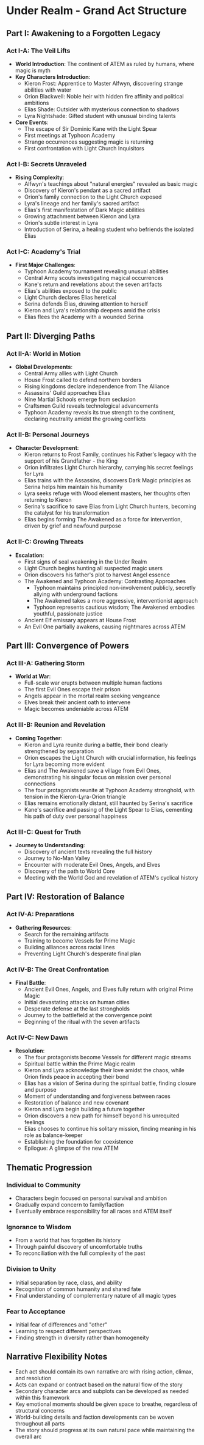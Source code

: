 # Under Realm - Grand Act Structure

## Part I: Awakening to a Forgotten Legacy

### Act I-A: The Veil Lifts
- **World Introduction**: The continent of ATEM as ruled by humans, where magic is myth
- **Key Characters Introduction**:
  - Kieron Frost: Apprentice to Master Alfwyn, discovering strange abilities with water
  - Orion Blackwell: Noble heir with hidden fire affinity and political ambitions
  - Elias Shade: Outsider with mysterious connection to shadows
  - Lyra Nightshade: Gifted student with unusual binding talents
- **Core Events**:
  - The escape of Sir Dominic Kane with the Light Spear
  - First meetings at Typhoon Academy
  - Strange occurrences suggesting magic is returning
  - First confrontation with Light Church Inquisitors

### Act I-B: Secrets Unraveled
- **Rising Complexity**:
  - Alfwyn's teachings about "natural energies" revealed as basic magic
  - Discovery of Kieron's pendant as a sacred artifact
  - Orion's family connection to the Light Church exposed
  - Lyra's lineage and her family's sacred artifact
  - Elias's first manifestation of Dark Magic abilities
  - Growing attachment between Kieron and Lyra
  - Orion's subtle interest in Lyra
  - Introduction of Serina, a healing student who befriends the isolated Elias

### Act I-C: Academy's Trial
- **First Major Challenges**:
  - Typhoon Academy tournament revealing unusual abilities
  - Central Army scouts investigating magical occurrences
  - Kane's return and revelations about the seven artifacts
  - Elias's abilities exposed to the public
  - Light Church declares Elias heretical
  - Serina defends Elias, drawing attention to herself
  - Kieron and Lyra's relationship deepens amid the crisis
  - Elias flees the Academy with a wounded Serina

## Part II: Diverging Paths

### Act II-A: World in Motion
- **Global Developments**:
  - Central Army allies with Light Church
  - House Frost called to defend northern borders
  - Rising kingdoms declare independence from The Alliance
  - Assassins' Guild approaches Elias
  - Nine Martial Schools emerge from seclusion
  - Craftsmen Guild reveals technological advancements
  - Typhoon Academy reveals its true strength to the continent, declaring neutrality amidst the growing conflicts

### Act II-B: Personal Journeys
- **Character Development**:
  - Kieron returns to Frost Family, continues his Father's legacy with the support of his Grandfather - the King
  - Orion infiltrates Light Church hierarchy, carrying his secret feelings for Lyra
  - Elias trains with the Assassins, discovers Dark Magic principles as Serina helps him maintain his humanity
  - Lyra seeks refuge with Wood element masters, her thoughts often returning to Kieron
  - Serina's sacrifice to save Elias from Light Church hunters, becoming the catalyst for his transformation
  - Elias begins forming The Awakened as a force for intervention, driven by grief and newfound purpose

### Act II-C: Growing Threats
- **Escalation**:
  - First signs of seal weakening in the Under Realm
  - Light Church begins hunting all suspected magic users
  - Orion discovers his father's plot to harvest Angel essence
  - The Awakened and Typhoon Academy: Contrasting Approaches
    - Typhoon maintains principled non-involvement publicly, secretly allying with underground factions
    - The Awakened takes a more aggressive, interventionist approach
    - Typhoon represents cautious wisdom; The Awakened embodies youthful, passionate justice
  - Ancient Elf emissary appears at House Frost
  - An Evil One partially awakens, causing nightmares across ATEM

## Part III: Convergence of Powers

### Act III-A: Gathering Storm
- **World at War**:
  - Full-scale war erupts between multiple human factions
  - The first Evil Ones escape their prison
  - Angels appear in the mortal realm seeking vengeance
  - Elves break their ancient oath to intervene
  - Magic becomes undeniable across ATEM

### Act III-B: Reunion and Revelation
- **Coming Together**:
  - Kieron and Lyra reunite during a battle, their bond clearly strengthened by separation
  - Orion escapes the Light Church with crucial information, his feelings for Lyra becoming more evident
  - Elias and The Awakened save a village from Evil Ones, demonstrating his singular focus on mission over personal connections
  - The four protagonists reunite at Typhoon Academy stronghold, with tension in the Kieron-Lyra-Orion triangle
  - Elias remains emotionally distant, still haunted by Serina's sacrifice
  - Kane's sacrifice and passing of the Light Spear to Elias, cementing his path of duty over personal happiness

### Act III-C: Quest for Truth
- **Journey to Understanding**:
  - Discovery of ancient texts revealing the full history
  - Journey to No-Man Valley
  - Encounter with moderate Evil Ones, Angels, and Elves
  - Discovery of the path to World Core
  - Meeting with the World God and revelation of ATEM's cyclical history

## Part IV: Restoration of Balance

### Act IV-A: Preparations
- **Gathering Resources**:
  - Search for the remaining artifacts
  - Training to become Vessels for Prime Magic
  - Building alliances across racial lines
  - Preventing Light Church's desperate final plan

### Act IV-B: The Great Confrontation
- **Final Battle**:
  - Ancient Evil Ones, Angels, and Elves fully return with original Prime Magic
  - Initial devastating attacks on human cities
  - Desperate defense at the last strongholds
  - Journey to the battlefield at the convergence point
  - Beginning of the ritual with the seven artifacts

### Act IV-C: New Dawn
- **Resolution**:
  - The four protagonists become Vessels for different magic streams
  - Spiritual battle within the Prime Magic realm
  - Kieron and Lyra acknowledge their love amidst the chaos, while Orion finds peace in accepting their bond
  - Elias has a vision of Serina during the spiritual battle, finding closure and purpose
  - Moment of understanding and forgiveness between races
  - Restoration of balance and new covenant
  - Kieron and Lyra begin building a future together
  - Orion discovers a new path for himself beyond his unrequited feelings
  - Elias chooses to continue his solitary mission, finding meaning in his role as balance-keeper
  - Establishing the foundation for coexistence
  - Epilogue: A glimpse of the new ATEM

## Thematic Progression

### Individual to Community
- Characters begin focused on personal survival and ambition
- Gradually expand concern to family/faction
- Eventually embrace responsibility for all races and ATEM itself

### Ignorance to Wisdom
- From a world that has forgotten its history
- Through painful discovery of uncomfortable truths
- To reconciliation with the full complexity of the past

### Division to Unity
- Initial separation by race, class, and ability
- Recognition of common humanity and shared fate
- Final understanding of complementary nature of all magic types

### Fear to Acceptance
- Initial fear of differences and "other"
- Learning to respect different perspectives
- Finding strength in diversity rather than homogeneity

## Narrative Flexibility Notes

- Each act should contain its own narrative arc with rising action, climax, and resolution
- Acts can expand or contract based on the natural flow of the story
- Secondary character arcs and subplots can be developed as needed within this framework
- Key emotional moments should be given space to breathe, regardless of structural concerns
- World-building details and faction developments can be woven throughout all parts
- The story should progress at its own natural pace while maintaining the overall arc
